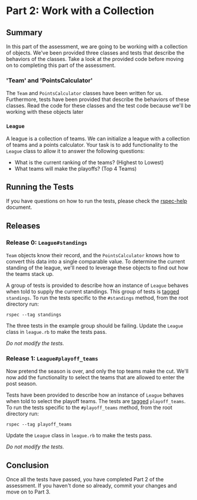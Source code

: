 # Part 2: Work with a Collection
## Summary
In this part of the assessment, we are going to be working with a collection of objects.  We've been provided three classes and tests that describe the behaviors of the classes.  Take a look at the provided code before moving on to completing this part of the assessment.

### 'Team' and 'PointsCalculator'
The `Team` and `PointsCalculator` classes have been written for us.  Furthermore, tests have been provided that describe the behaviors of these classes.  Read the code for these classes and the test code because we'll be working with these objects later

### `League`
A league is a collection of teams. We can initialize a league with a collection of teams and a points calculator. Your task is to add functionality to the `League` class to allow it to answer the following questions:

- What is the current ranking of the teams? (Highest to Lowest)
- What teams will make the playoffs? (Top 4 Teams)

## Running the Tests
If you have questions on how to run the tests, please check the [rspec-help](../rspec-help.md) document.

## Releases
### Release 0: `League#standings`
`Team` objects know their record, and the `PointsCalculator` knows how to convert this data into a single comparable value. To determine the current standing of the league, we'll need to leverage these objects to find out how the teams stack up.

A group of tests is provided to describe how an instance of `League` behaves when told to supply the current standings.  This group of tests is [tagged](https://www.relishapp.com/rspec/rspec-core/v/2-4/docs/command-line/tag-option) `standings`.  To run the tests specific to the `#standings` method, from the root directory run:

```
rspec --tag standings
```

The three tests in the example group should be failing.  Update the `League` class in `league.rb` to make the tests pass.

*Do not modify the tests.*

### Release 1:  `League#playoff_teams`
Now pretend the season is over, and only the top teams make the cut. We'll now add the functionality to select the teams that are allowed to enter the post season.

Tests have been provided to describe how an instance of `League` behaves when told to select the playoff teams.  The tests are [tagged](https://www.relishapp.com/rspec/rspec-core/v/2-4/docs/command-line/tag-option) `playoff_teams`.  To run the tests specific to the `#playoff_teams` method, from the root directory run:

```
rspec --tag playoff_teams
```

Update the `League` class in `league.rb` to make the tests pass.

*Do not modify the tests.*

## Conclusion
Once all the tests have passed, you have completed Part 2 of the assessment.  If you haven't done so already, commit your changes and move on to Part 3.
